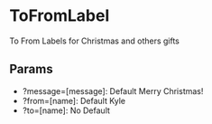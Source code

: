 # ToFromLabel

To From Labels for Christmas and others gifts

## Params

  * ?message=[message]: Default Merry Christmas!
  * ?from=[name]: Default Kyle
  * ?to=[name]: No Default
